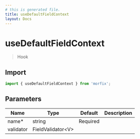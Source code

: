 ```yaml
---
# this is generated file.
title: useDefaultFieldContext
layout: Docs
---
```


# useDefaultFieldContext

> Hook

## Import

```js copy
import { useDefaultFieldContext } from 'morfix';
```


## Parameters
| Name | Type | Default | Description |
| ---- | ---- | ------- | ----------- |
| name* | string | Required | 
| validator | FieldValidator&lt;V&gt; |  | 
